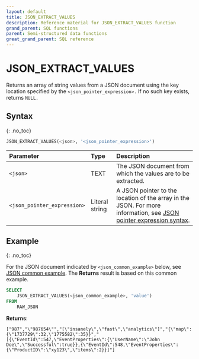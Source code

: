 ```yaml
---
layout: default
title: JSON_EXTRACT_VALUES
description: Reference material for JSON_EXTRACT_VALUES function
grand_parent: SQL functions
parent: Semi-structured data functions
great_grand_parent: SQL reference
---
```


# JSON_EXTRACT_VALUES

Returns an array of string values from a JSON document using the key location specified by the `<json_pointer_expression>.` If no such key exists, returns `NULL.`

## Syntax
{: .no_toc}

```sql
JSON_EXTRACT_VALUES(<json>, '<json_pointer_expression>')
```

| Parameter                   | Type           | Description                                                     |
| :--------------------------- | :-------------- | :--------------------------------------------------------------- |
| `<json>`                    | TEXT           | The JSON document from which the values are to be extracted.     |
| `<json_pointer_expression>` | Literal string | A JSON pointer to the location of the array in the JSON. For more information, see [JSON pointer expression syntax](./index.md#json-pointer-expression-syntax). |

## Example
{: .no_toc}

For the JSON document indicated by `<json_common_example>` below, see [JSON common example](./index.md#json-common-example). The **Returns** result is based on this common example.

```sql
SELECT
    JSON_EXTRACT_VALUES(<json_common_example>, 'value')
FROM
    RAW_JSON
```

**Returns**:

`["987","\"987654\"","[\"insanely\",\"fast\",\"analytics\"]","{\"map\":{\"1737729\":32,\"1775582\":35}}","[{\"EventId\":547,\"EventProperties\":{\"UserName\":\"John Doe\",\"Successful\":true}},{\"EventId\":548,\"EventProperties\":{\"ProductID\":\"xy123\",\"items\":2}}]"]`
